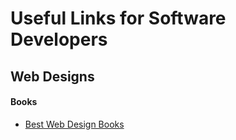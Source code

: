 # Useful Links for Software Developers

## Web Designs
#### Books
- [Best Web Design Books](http://designforhackers.com/blog/best-web-design-books/)

